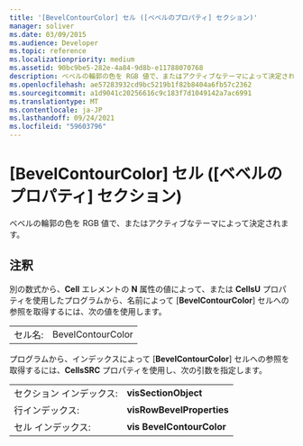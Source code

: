 ```yaml
---
title: '[BevelContourColor] セル ([ベベルのプロパティ] セクション)'
manager: soliver
ms.date: 03/09/2015
ms.audience: Developer
ms.topic: reference
ms.localizationpriority: medium
ms.assetid: 90bc9be5-282e-4a84-9d8b-e11788070768
description: ベベルの輪郭の色を RGB 値で、またはアクティブなテーマによって決定されます。
ms.openlocfilehash: ae57283932cd9bc5219b1f82b8404a6fb57c2362
ms.sourcegitcommit: a1d9041c20256616c9c183f7d1049142a7ac6991
ms.translationtype: MT
ms.contentlocale: ja-JP
ms.lasthandoff: 09/24/2021
ms.locfileid: "59603796"
---
```

# <a name="bevelcontourcolor-cell-bevel-properties-section"></a>[BevelContourColor] セル ([ベベルのプロパティ] セクション)

ベベルの輪郭の色を RGB 値で、またはアクティブなテーマによって決定されます。
  
## <a name="remarks"></a>注釈

別の数式から、**Cell** エレメントの **N** 属性の値によって、または **CellsU** プロパティを使用したプログラムから、名前によって [**BevelContourColor**] セルへの参照を取得するには、次の値を使用します。 
  
|||
|:-----|:-----|
| セル名:  <br/> | BevelContourColor  <br/> |
   
プログラムから、インデックスによって [**BevelContourColor**] セルへの参照を取得するには、**CellsSRC** プロパティを使用し、次の引数を指定します。 
  
|||
|:-----|:-----|
| セクション インデックス:  <br/> |**visSectionObject** <br/> |
| 行インデックス:  <br/> |**visRowBevelProperties** <br/> |
| セル インデックス:  <br/> |**vis BevelContourColor** <br/> |
   


